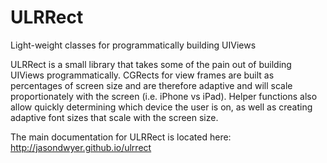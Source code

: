 # ULRRect
Light-weight classes for programmatically building UIViews

ULRRect is a small library that takes some of the pain out of building UIViews programmatically. CGRects for view frames are built as percentages of screen size and are therefore adaptive and will scale proportionately with the screen (i.e. iPhone vs iPad). Helper functions also allow quickly determining which device the user is on, as well as creating adaptive font sizes that scale with the screen size.

The main documentation for ULRRect is located here: http://jasondwyer.github.io/ulrrect
